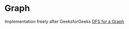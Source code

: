 # Graph

Implementation freely after GeeksforGeeks [DFS for a Graph](https://www.geeksforgeeks.org/depth-first-search-or-dfs-for-a-graph/)
